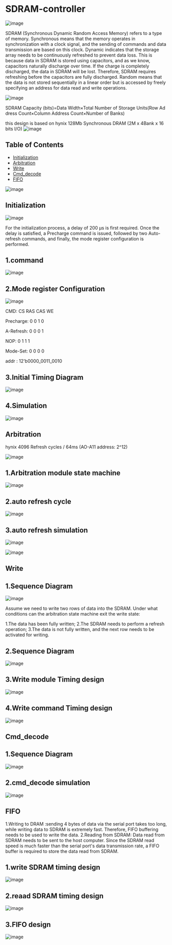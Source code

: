 # SDRAM-controller



![image](https://github.com/user-attachments/assets/e1752530-87ba-4840-bf9d-c33c70ab882d)





SDRAM (Synchronous Dynamic Random Access Memory) refers to a type of memory. Synchronous means that the memory operates in synchronization with a clock signal, and the sending of commands and data transmission are based on this clock. Dynamic indicates that the storage array needs to be continuously refreshed to prevent data loss. This is because data in SDRAM is stored using capacitors, and as we know, capacitors naturally discharge over time. If the charge is completely discharged, the data in SDRAM will be lost. Therefore, SDRAM requires refreshing before the capacitors are fully discharged. Random means that the data is not stored sequentially in a linear order but is accessed by freely specifying an address for data read and write operations.

![image](https://github.com/user-attachments/assets/e71f5ee0-ff46-4d2a-9e8b-57a340ea2700)


SDRAM Capacity (bits)=Data Width×Total Number of Storage Units(Row Address Count×Column Address Count×Number of Banks)

this design is based on hynix 128Mb Synchronous DRAM (2M x 4Bank x 16 bits I/O)
![image](https://github.com/user-attachments/assets/e3723eab-7730-4e91-950e-6e4f435f8dd4)













## Table of Contents

- [Initialization](#Initialization)
- [Arbitration](#Arbitration)
- [Write](#Write)
- [Cmd_decode](#Cmd_decode)
- [FIFO](#FIFO)


![image](https://github.com/user-attachments/assets/9dfaba72-a7b7-4b86-b4e6-61632cd28d9e)










## Initialization

![image](https://github.com/user-attachments/assets/b6c00525-c111-483d-aade-bd9f990dc09e)

For the initialization process, a delay of 200 µs is first required. Once the delay is satisfied, a Precharge command is issued, followed by two Auto-refresh commands, and finally, the mode register configuration is performed.




## 1.command

![image](https://github.com/user-attachments/assets/9647e808-89e0-4ff9-82ff-398a944cd7f8)


##  2.Mode register Configuration

![image](https://github.com/user-attachments/assets/cb96247f-3e97-4a03-b31b-36fbe5c03957)


CMD:                          CS           RAS            CAS            WE           

Precharge:                    0             0              1             0

A-Refresh:                    0             0              0             1

NOP:                          0             1              1             1 

Mode-Set:                     0             0              0             0

addr  :  12'b0000_0011_0010                              


## 3.Initial Timing Diagram

![image](https://github.com/user-attachments/assets/c356371c-4f7b-4520-828f-78433a1382c6)






## 4.Simulation
![image](https://github.com/user-attachments/assets/279ba957-5981-4920-8290-bcb2b105b955)




## Arbitration
hynix 4096 Refresh cycles / 64ms (AO-A11 address: 2^12)





![image](https://github.com/user-attachments/assets/65daf9e8-92e1-4fcf-a675-f72fd00e3a9a)



## 1.Arbitration module state machine

![image](https://github.com/user-attachments/assets/836bc428-201f-4561-b858-817e3ecdec10)



## 2.auto refresh cycle
![image](https://github.com/user-attachments/assets/37f061e3-aada-41c8-a79f-924d9512833f)




## 3.auto refresh simulation
![image](https://github.com/user-attachments/assets/fca9e827-f051-4bb3-867d-4ec88556731a)





![image](https://github.com/user-attachments/assets/7249c36f-1e50-4b4b-9d5c-b6b548cb6d73)








## Write


## 1.Sequence Diagram
![image](https://github.com/user-attachments/assets/f9751c02-ea54-49e7-8f7c-adf3cf9341b4)


Assume we need to write two rows of data into the SDRAM. Under what conditions can the arbitration state machine exit the write state:

1.The data has been fully written;
2.The SDRAM needs to perform a refresh operation;
3.The data is not fully written, and the next row needs to be activated for writing.


## 2.Sequence Diagram

![image](https://github.com/user-attachments/assets/e0cfd45c-d1b3-464a-993c-fc0d89e89d3f)








## 3.Write module Timing design
![image](https://github.com/user-attachments/assets/445c3314-7f19-46ed-8c3c-1dcf27bece70)



## 4.Write command Timing design
![image](https://github.com/user-attachments/assets/381dbb8c-05ea-4a14-87af-86f798961805)






## Cmd_decode
## 1.Sequence Diagram

![image](https://github.com/user-attachments/assets/583837e8-c357-4ae6-a3e4-bbe8de501215)






## 2.cmd_decode simulation



![image](https://github.com/user-attachments/assets/d1538cfa-86bf-4647-8b38-20b4a0070231)









## FIFO

1.Writing to DRAM :sending 4 bytes of data via the serial port takes too long, while writing data to SDRAM is extremely fast. Therefore, FIFO buffering needs to be used to write the data.
2.Reading from SDRAM: Data read from SDRAM needs to be sent to the host computer. Since the SDRAM read speed is much faster than the serial port's data transmission rate, a FIFO buffer is required to store the data read from SDRAM.


## 1.write SDRAM timing design


![image](https://github.com/user-attachments/assets/b1e9fa4c-e034-4408-9402-50a6280ad523)



## 2.reaad SDRAM timing design


![image](https://github.com/user-attachments/assets/dfcbd6c9-6736-4a57-a2bc-ab21047bc80e)




## 3.FIFO design


![image](https://github.com/user-attachments/assets/722b264b-7a77-450a-86d0-2b1e5024aa3b)












